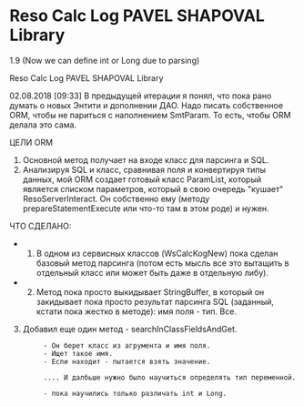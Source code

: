 # Reso Calc Log PAVEL SHAPOVAL Library

1.9 (Now we can define int or Long due to parsing)

Reso Calc Log PAVEL SHAPOVAL Library

02.08.2018 [09:33] В предыдущей итерации я понял, что пока рано думать о новых Энтити и дополнении ДАО. Надо писать собственное ORM, чтобы не париться с наполнением SmtParam. То есть, чтобы ORM делала это сама.

ЦЕЛИ ORM

1. Основной метод получает на входе класс для парсинга и SQL. 
2. Анализируя SQL и класс, сравнивая поля и конвертируя типы данных, мой ORM создает готовый класс ParamList, который является списком параметров, который в свою очередь "кушает" ResoServerInteract. Он собственно ему (методу prepareStatementExecute или что-то там в этом роде) и нужен.



ЧТО СДЕЛАНО:

+ 1. В одном из сервисных классов (WsCalcKogNew) пока сделан базовый метод парсинга (потом есть мысль все это вытащить в отдельный класс или может быть даже в отдельную либу).
+ 2. Метод пока просто выкидывает StringBuffer, в который он закидывает пока просто результат парсинга SQL (заданный, кстати пока жестко в методе): имя поля -  тип. Все.
3. Добавил еще один метод - searchInClassFieldsAndGet. 
			
			- Он берет класс из агрумента и имя поля.
			- Ищет такое имя. 
			- Если находит - пытается взять значение.

			.... И далбьше нужно было научиться определять тип переменной.

			- пока научились только различать int и Long.